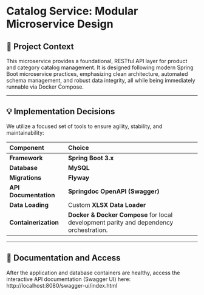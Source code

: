 # Catalog Service: Modular Microservice Design

## 📌 Project Context

This microservice provides a foundational, RESTful API layer for product and category catalog management. It is designed following modern Spring Boot microservice practices, emphasizing clean architecture, automated schema management, and robust data integrity, all while being immediately runnable via Docker Compose.

---

## 💡 Implementation Decisions

We utilize a focused set of tools to ensure agility, stability, and maintainability:

| Component | Choice                                                                                    |
| :--- |:------------------------------------------------------------------------------------------|
| **Framework** | **Spring Boot 3.x**                                                                       |
| **Database** | **MySQL**                                                                                 |
| **Migrations** | **Flyway**                                                                                |
| **API Documentation** | **Springdoc OpenAPI (Swagger)**                                                           |
| **Data Loading** | Custom **XLSX Data Loader**                                                               |
| **Containerization** | **Docker & Docker Compose** for local development parity and dependency orchestration.    |

---

## 🧪 Documentation and Access

After the application and database containers are healthy, access the interactive API documentation (Swagger UI) here:
http://localhost:8080/swagger-ui/index.html